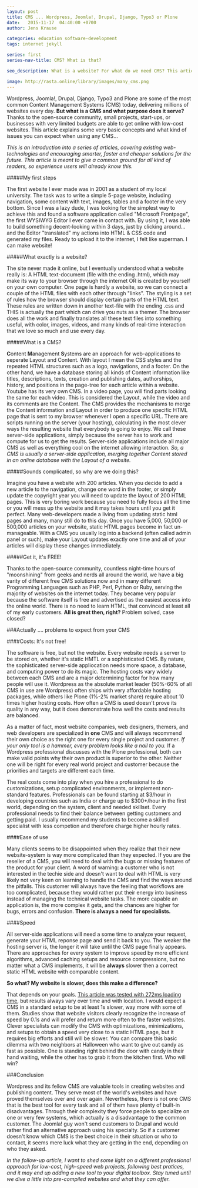 ```yaml
---
layout: post
title: CMS ... Wordpress, Joomla!, Drupal, Django, Typo3 or Plone
date:   2015-11-17  04:40:00 +0700
author: Jens Krause

categories: education software-development
tags: internet jekyll

series: first
series-nav-title: CMS? What is that?

seo_description: What is a website? For what do we need CMS? This article explains the basics of internet and shows commonly used solutions as Wordpress, Joomla!, Drupal, Django, Typo3 and Plone.

image: http://rasta.online/library/images/many_cms.png
---
```


Wordpress, Joomla!, Drupal, Django, Typo3 and Plone are some of the most common Content Management Systems (CMS) today, delivering millions of websites every day. **But what is a CMS and what purpose does it serve?** Thanks to the open-source community, small projects, start-ups, or businesses with very limited budgets are able to get online with low-cost websites. This article explains some very basic concepts and what kind of issues you can expect when using any CMS...

<!--more-->

_This is an introduction into a series of articles, covering existing web-technologies and encouraging smarter, faster and cheaper solutions for the future. This article is meant to give a common ground for all kind of readers, so experience users will already know this._

#####My first steps

The first website I ever made was in 2001 as a student of my local university. The task was to write a simple 5-page website, including navigation, some content with text, images, tables and a footer in the very bottom. Since I was a lazy dude, I was looking for the simplest way to achieve this and found a software application called "Microsoft Frontpage", the first WYSIWYG Editor I ever came in contact with. By using it, I was able to build something decent-looking within 3 days, just by clicking around... and the Editor "translated" my actions into HTML & CSS code and generated my files. Ready to upload it to the internet, I felt like superman. I can make website!

#####What exactly is a website?

The site never made it online, but I eventually understood what a website really is:
A HTML text-document (file with the ending .html), which may make its way to your browser through the internet OR is created by yourself on your own computer. One page is hardly a website, so we can connect a couple of the HTML files with each other through "links". The styling is a set of rules how the browser should display certain parts of the HTML text. These rules are written down in another text-file with the ending .css and THIS is actually the part which can drive you nuts as a themer. The browser does all the work and finally translates all these text files into something useful, with color, images, videos, and many kinds of real-time interaction that we love so much and use every day.

#####What is a CMS?

**C**ontent **M**anagement **S**ystems are an approach for web-applications to seperate Layout and Content. With layout I mean the CSS styles and the repeated HTML structures such as a logo, navigations, and a footer. On the other hand, we have a database storing all kinds of Content information like titles, descriptions, texts, creation and publishing dates, authorships, history, and positions in the page-tree for each article within a website. Youtube has its very own CMS. In a video page, you will find parts looking the same for each video. This is considered the Layout, while the video and its comments are the Content. The CMS provides the mechanisms to merge the Content information and Layout in order to produce one specific HTML page that is sent to my browser whenever I open a specific URL. There are scripts running on the server (your hosting), calculating in the most clever ways the resulting website that everybody is going to enjoy. We call these server-side applications, simply because the server has to work and compute for us to get the results. Server-side applications include all major CMS as well as everything cool on the internet allowing interaction. _So, a CMS is usually a server-side application, merging together Content stored in an online database with the Layout of a website._

#####Sounds complicated, so why are we doing this?

Imagine you have a website with 200 articles. When you decide to add a new article to the navigation, change one word in the footer, or simply update the copyright year you will need to update the layout of 200 HTML pages. This is very boring work because you need to fully focus all the time or you will mess up the website and it may takes hours until you get it perfect. Many web-developers made a living from updating static html pages and many, many still do to this day. Once you have 5,000, 50,000 or 500,000 articles on your website, static HTML pages become in fact un-manageable. With a CMS you usually log into a backend (often called admin panel or such), make your Layout updates exactly one time and all of your articles will display these changes immediately.

#####Get it, it's FREE!

Thanks to the open-source community, countless night-time hours of "moonshining" from geeks and nerds all around the world, we have a big varity of different free CMS solutions now and in many different Programming Languages such as PHP, Perl, Python or Ruby, serving the majority of websites on the internet today. They became very popular because the software itself is free and advertised as the easiest access into the online world. There is no need to learn HTML, that convinced at least all of my early customers.
**All is great then, right?** Problem solved, case closed?

###Actually .... problems to expect from your CMS

####Costs: It's not free!

The software is free, but not the website. Every website needs a server to be stored on, whether it's static HMTL or a sophisticated CMS. By nature, the sophisticated server-side appliocation needs more space, a database, and computing power to do its magic. The hosting costs vary widely between each CMS and are a major determining factor for how many people will use it. Wordpress as the absolute market leader (50%-60% of all CMS in use are Wordpress) often ships with very affordable hosting packages, while others like Plone (1%-2% market share) require about 10 times higher hosting costs. How often a CMS is used doesn't prove its quality in any way, but it does demonstrate how well the costs and results are balanced.

As a matter of fact, most website companies, web designers, themers, and web developers are specialized in **one** CMS and will always recommend their own choice as the right one for every single project and customer.
_If your only tool is a hammer, every problem looks like a nail to you._
If a Wordpress professional discusses with the Plone professional, both can make valid points why their own product is superior to the other. Neither one will be right for every real world project and customer because the priorities and targets are different each time.

The real costs come into play when you hire a professional to do customizations, setup complicated environments, or implement non-standard features. Professionals can be found starting at $3/hour in developing countries such as India or charge up to $300+/hour in the first world, depending on the system, client and needed skillset. Every professional needs to find their balance between getting customers and getting paid. I usually recommend my students to become a skilled specialist with less competion and therefore charge higher hourly rates.

####Ease of use

Many clients seems to be disappointed when they realize that their new website-system is way more complicated than they expected. If you are the reseller of a CMS, you will need to deal with the bugs or missing features of the product for your client. A word of warning: a customer who is not interested in the techie side and doesn't want to deal with HTML is very likely not very keen on learning to handle the CMS and find the ways around the pitfalls. This customer will always have the feeling that workflows are too complicated, because they would rather put their energy into business instead of managing the technical website tasks. The more capable an application is, the more complex it gets, and the chances are higher for bugs, errors and confusion. **There is always a need for specialists.**

####Speed

All server-side applications will need a some time to analyze your request, generate your HTML reponse page and send it back to you. The weaker the hosting server is, the longer it will take until the CMS page finally appears. There are approaches for every system to improve speed by more efficient algorithms, advanced caching setups and resource compressions, but no matter what a CMS implements, it will be **always** slower then a correct static HTML website with comparable content. 

**So what? My website is slower, does this make a difference?**

That depends on your goals. [This article was tested with 272ms loading time](http://tools.pingdom.com/fpt/#!/wTly2), but results always vary over time and with location. I would expect a CMS in a standard setup to be at least 1s slower, way more with some of them. Studies show that website visitors clearly recognize the increase of speed by 0.1s and will prefer and return more often to the faster websites. Clever specialists can modify the CMS with optimizations, minimizations, and setups to obtain a speed very close to a static HTML page, but it requires big efforts and still will be slower. You can compare this basic dilemma with two neighbors at Halloween who want to give out candy as fast as possible. One is standing right behind the door with candy in their hand waiting, while the other has to grab it from the kitchen first. Who will win?

###Conclusion

Wordpress and its fellow CMS are valuable tools in creating websites and publishing content. They serve most of the world's websites and have proved themselves over and over again. Nevertheless, there is not one CMS that is the best tool for every task and all of them have plenty of built-in disadvantages. Through their complexity they force people to specialize on one or very few systems, which actually is a disadvantage to the common customer. The Joomla! guy won't send customers to Drupal and would rather find an alternative approach using his specialty. So if a customer doesn't know which CMS is the best choice in their situation or who to contact, it seems mere luck what they are getting in the end, depending on who they asked.

_In the follow-up article, I want to shed some light on a different professional approach for low-cost, high-speed web projects, following best pratices, and it may end up adding a new tool to your digital toolbox. Stay tuned until we dive a little into pre-compiled websites and what they can offer._
